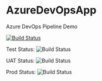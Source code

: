 # AzureDevOpsApp
Azure DevOps Pipeline Demo

[![Build Status](https://dev.azure.com/mkillens/Azure%20DevOps%20Demo/_apis/build/status/tezizzm.AzureDevOpsApp?branchName=master)](https://dev.azure.com/mkillens/Azure%20DevOps%20Demo/_build/latest?definitionId=2&branchName=master)

Test Status: ![Build Status](https://vsrm.dev.azure.com/mkillens/_apis/public/Release/badge/f02eed11-b446-471d-8e26-5fa07e0a8211/1/1)

UAT Status: ![Build Status](https://vsrm.dev.azure.com/mkillens/_apis/public/Release/badge/f02eed11-b446-471d-8e26-5fa07e0a8211/1/2)

Prod Status: ![Build Status](https://vsrm.dev.azure.com/mkillens/_apis/public/Release/badge/f02eed11-b446-471d-8e26-5fa07e0a8211/1/3)
